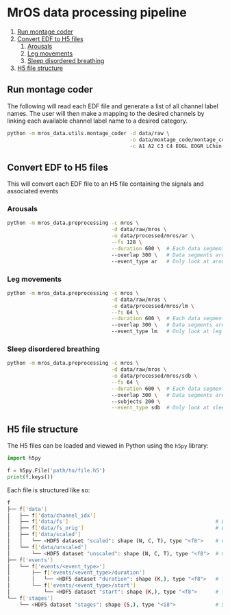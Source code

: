 # <!-- omit from toc --> MrOS data processing pipeline

1. [Run montage coder](#run-montage-coder)
2. [Convert EDF to H5 files](#convert-edf-to-h5-files)
   1. [Arousals](#arousals)
   2. [Leg movements](#leg-movements)
   3. [Sleep disordered breathing](#sleep-disordered-breathing)
3. [H5 file structure](#h5-file-structure)

## Run montage coder
The following will read each EDF file and generate a list of all channel label names.
The user will then make a mapping to the desired channels by linking each available channel label name to a desired category.

```bash
python -m mros_data.utils.montage_coder -d data/raw \
                                        -o data/montage_code/montage_code.json \
                                        -c A1 A2 C3 C4 EOGL EOGR LChin RChin LegL LegR NasalP Thor Abdo
```

## Convert EDF to H5 files
This will convert each EDF file to an H5 file containing the signals and associated events

### Arousals
```bash
python -m mros_data.preprocessing -c mros \
                                  -d data/raw/mros \
                                  -o data/processed/mros/ar \
                                  --fs 128 \
                                  --duration 600 \  # Each data segment is 600 s long
                                  --overlap 300 \   # Data segments are overlapping by 300 s
                                  --event_type ar   # Only look at arousals
```

### Leg movements
```bash
python -m mros_data.preprocessing -c mros \
                                  -d data/raw/mros \
                                  -o data/processed/mros/lm \
                                  --fs 64 \
                                  --duration 600 \  # Each data segment is 600 s long
                                  --overlap 300 \   # Data segments are overlapping by 300 s
                                  --event_type lm   # Only look at leg movements
```

### Sleep disordered breathing
```bash
python -m mros_data.preprocessing -c mros \
                                  -d data/raw/mros \
                                  -o data/processed/mros/sdb \
                                  --fs 64 \
                                  --duration 600 \  # Each data segment is 600 s long
                                  --overlap 300 \   # Data segments are overlapping by 300 s
                                  --subjects 200 \
                                  --event_type sdb  # Only look at sleep disordered breathing
```

## H5 file structure
The H5 files can be loaded and viewed in Python using the `h5py` library:
```python
import h5py

f = h5py.File('path/to/file.h5')
print(f.keys())
```
Each file is structured like so:
```bash
f
├── f['data']
│   ├── f['data/channel_idx']
│   ├── f['data/fs']                                                # List of sampling frequencies after resampling
│   ├── f['data/fs_orig']                                           # List of original sampling frequencies
│   ├── f['data/scaled']
│   │   └── <HDF5 dataset "scaled": shape (N, C, T), type "<f8">    # Chunked dataset scaled by robust scaling each channel in C
│   └── f['data/unscaled']
│       └── <HDF5 dataset "unscaled": shape (N, C, T), type "<f8">  # Chunked unscaled dataset
├── f['events']
│   └── f['events/<event_type>']
│       ├── f['events/<event_type>/duration']
│       │   └── <HDF5 dataset "duration": shape (K,), type "<f8">   # for K number of events
│       └── f['events/<event_type>/start']
│           └── <HDF5 dataset "start": shape (K,), type "<f8">      # for K number of events
└── f['stages']
    └── <HDF5 dataset "stages": shape (S,), type "<i8">             # Sleep stage every second
```
